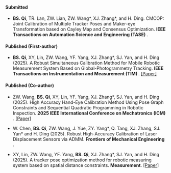 #### Submitted

- <strong>BS. Qi</strong>, TR. Lan, ZW. Lian, ZW. Wang*, XJ. Zhang*, and H. Ding. CMCOP: Joint Calibration of Multiple Tracker Poses and Maker-eye Transformation based on Cayley Map and Consensus Optimization. <strong>IEEE Transactions on Automation Science and Engineering (TASE) </strong>.
#### Published (First-author)

- <strong>BS. Qi</strong>, XY, Lin, ZW. Wang, YF. Yang, XJ. Zhang*, SJ. Yan, and H. Ding (2025). A Robust Simultaneous Calibration Method for Mobile Robotic Measurement System Based on Global-Photogrammetry Tracking. 
<strong>IEEE Transactions on Instrumentation and Measurement (TIM) </strong>. [[Paper]](https://ieeexplore.ieee.org/abstract/document/11063423)
#### Published (Co-author)

- ZW. Wang, <strong>BS. Qi</strong>, XY, Lin,  YF. Yang, XJ. Zhang*, SJ. Yan, and H. Ding (2025). High Accuracy Hand-Eye Calibration Method Using Pose Graph Constraints and Sequential Quadratic Programming in Robotic Inspection. <strong>2025 IEEE International Conference on Mechatronics (ICM) </strong>. [[Paper]](https://ieeexplore.ieee.org/abstract/document/10934902)

- W. Chen, <strong>BS. Qi</strong>, ZW. Wang, J. Yue, ZY. Yang*, Q. Tang, XJ. Zhang, SJ. Yan* and H. Ding (2025). Robust High-Accuracy Calibration of Laser Displacement Sensors via ADMM. <strong>Frontiers of Mechanical Engineering </strong>. 

- XY, Lin, ZW. Wang, YF. Yang, <strong>BS. Qi</strong>, XJ. Zhang*, SJ. Yan, and H. Ding (2025). A tracker pose optimization method for robotic measuring system based on spatial distance constraints. <strong>Measurement</strong>. [[Paper]](https://www.sciencedirect.com/science/article/abs/pii/S0263224124022000)
